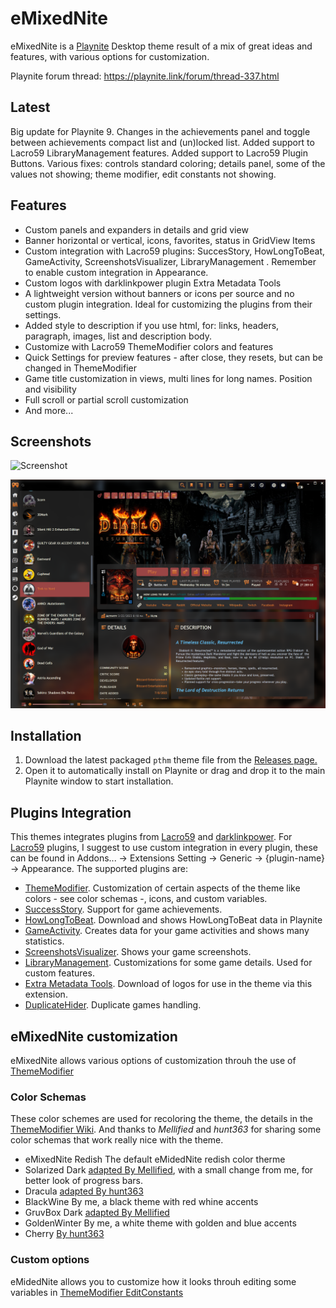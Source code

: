 # eMixedNite
eMixedNite is a [Playnite](https://github.com/JosefNemec/Playnite) Desktop theme result of a mix of great ideas and features, with various options for customization. 

Playnite forum thread: https://playnite.link/forum/thread-337.html

## Latest
Big update for Playnite 9. Changes in the achievements panel and toggle between achievements compact list and (un)locked list. Added support to  Lacro59 LibraryManagement features. Added support to Lacro59 Plugin Buttons. Various fixes: controls standard coloring; details panel, some of the values not showing; theme modifier, edit constants not showing.

## Features
- Custom panels and expanders in details and grid view
- Banner horizontal or vertical, icons, favorites, status in GridView Items
- Custom integration with Lacro59 plugins: SuccesStory, HowLongToBeat, GameActivity, ScreenshotsVisualizer, LibraryManagement . Remember to enable custom integration in Appearance.
- Custom logos with darklinkpower plugin Extra Metadata Tools
- A lightweight version without banners or icons per source and no custom plugin integration. Ideal for customizing the plugins from their settings.
- Added style to description if you use html, for: links, headers, paragraph, images, list and description body.
- Customize with Lacro59 ThemeModifier colors and features
- Quick Settings for preview features - after close, they resets, but can be changed in ThemeModifier
- Game title customization in views, multi lines for long names. Position and visibility
- Full scroll or partial scroll customization
- And more...

## Screenshots
![Screenshot](https://raw.githubusercontent.com/eminaguil/eMixedNite/master/screenshots/screenshot_01.png)

![Screenshot](https://raw.githubusercontent.com/eminaguil/eMixedNite/master/screenshots/screenshot_02.png)

## Installation 
1. Download the latest packaged `pthm` theme file from the [Releases page.](https://github.com/eminaguil/eMixedNite/releases/latest)
2. Open it to automatically install on Playnite or drag and drop it to the main Playnite window to start installation.

## Plugins Integration
This themes integrates plugins from [Lacro59](https://github.com/Lacro59) and [darklinkpower](https://github.com/darklinkpower). For [Lacro59](https://github.com/Lacro59) plugins, I suggest to use custom integration in every plugin, these can be found in Addons... -> Extensions Setting -> Generic -> {plugin-name} -> Appearance. 
The supported plugins are:
- [ThemeModifier](https://github.com/Lacro59/playnite-thememodifier-plugin). Customization of certain aspects of the theme like colors - see color schemas -, icons, and custom variables.   
- [SuccessStory](https://github.com/Lacro59/playnite-successstory-plugin). Support for game achievements.
- [HowLongToBeat](https://github.com/Lacro59/playnite-howlongtobeat-plugin).  Download and shows HowLongToBeat data in Playnite
- [GameActivity](https://github.com/Lacro59/playnite-gameactivity-plugin). Creates data for your game activities and shows many statistics.
- [ScreenshotsVisualizer](https://github.com/Lacro59/playnite-screenshotsvisualizer-plugin). Shows your game screenshots.
- [LibraryManagement](https://github.com/Lacro59/playnite-screenshotsvisualizer-plugin). Customizations for some game details. Used for custom features.
- [Extra Metadata Tools](https://playnite.link/forum/thread-575.html). Download of logos for use in the theme via this extension.
- [DuplicateHider](https://github.com/felixkmh/DuplicateHider). Duplicate games handling.

## eMixedNite customization
eMixedNite allows various options of customization throuh the use of [ThemeModifier](https://github.com/Lacro59/playnite-thememodifier-plugin)

### Color Schemas
These color schemes are used for recoloring the theme, the details in the [ThemeModifier Wiki](https://github.com/Lacro59/playnite-thememodifier-plugin/wiki/Get-color-for-you-theme-from-another). And thanks to *Mellified* and *hunt363* for sharing some color schemas that work really nice with the theme.

- eMixedNite Redish The default eMidedNite redish color therme
- Solarized Dark  [adapted By Mellified](https://playnite.link/forum/thread-337-post-2143.html#pid2143), with a small change from me, for better look of progress bars.
- Dracula [adapted By hunt363](https://playnite.link/forum/thread-337-post-2711.html#pid2711)
- BlackWine By me, a black theme with red whine accents
- GruvBox Dark [adapted By Mellified](https://playnite.link/forum/thread-337-post-2923.html#pid2923)
- GoldenWinter By me, a white theme with golden and blue accents
- Cherry [By hunt363](https://playnite.link/forum/thread-337-post-4104.html#pid4104)

### Custom options
eMidedNite allows you to customize how it looks throuh editing some variables in [ThemeModifier EditConstants](https://github.com/Lacro59/playnite-thememodifier-plugin/wiki/Edit-current-theme-constants)
